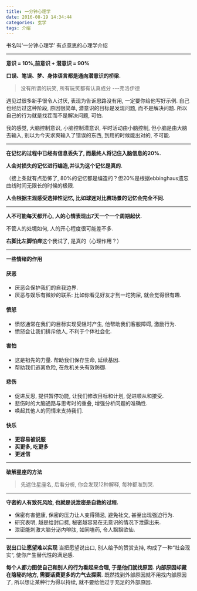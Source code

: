 ```yaml
---
title: 一分钟心理学
date: 2016-08-19 14:34:44
categories: 玄学
tags: 介绍
---
```

书名叫‘一分钟心理学’ 有点意思的心理学介绍
<!--more-->

---

**意识 = 10%,前意识 + 潜意识 = 90%**

**口误、笔误、梦、身体语言都是通向潜意识的桥梁.**

> 没有所谓的玩笑, 所有玩笑都有认真成分 ---弗洛伊德



遇见过很多新手很令人讨厌, 表现为告诉思路没有用, 一定要你给他写好示例.
自己也经历过这种阶段, 原因很简单, 潜意识的目标是发现问题, 而不是解决问题.
所以自己的行为就是找茬而不是解决问题, 可怕.


我的感觉, 大脑控制意识, 小脑控制潜意识, 平时活动由小脑控制, 但小脑是由大脑去输入, 别以为今天求爽输入了错误的东西, 到用的时候能出对的, 不可能.


---

**在记忆的过程中已经有信息丢失了, 而最终人将记住入脑信息的20%.**

**人会对损失的记忆进行编造,并认为这个记忆是真的.**

（接上条就有点恐怖了, 80%的记忆都是编造的？但20%是根据ebbinghaus遗忘曲线时间无限长的时候的极限.

**人会根据主观感受选择性记忆, 比如球迷对比赛场景的记忆会完全不同.**

---

**人不可能每天都开心, 人的心情表现出7天一个一个周期起伏.**

不管人的处境如何, 人的开心程度很可能差不多.

**右脚比左脚怕痒**这个我试了, 是真的（心理作用？）

---

**一些情绪的作用**

#### 厌恶
+ 厌恶会保护我们的自我边界.
+ 厌恶与娱乐有微妙的联系:  比如你看见好友才到一坨狗屎, 就会觉得很有趣.

#### 愤怒
+ 愤怒通常在我们的目标实现受阻时产生, 他帮助我们客服障碍, 激励行为.
+ 愤怒会让我们排斥他人, 不利于个体社会化.

#### 害怕
+ 这是祖先的力量. 帮助我们保存生命, 延续基因.
+ 帮助我们逃离危险, 在危机关头有效防御.

#### 悲伤
+ 促进反思, 提供暂停功能, 让我们修改目标和计划, 促进顺从和接受.
+ 悲伤时的大脑通路与思考时的重叠, 增强分析问题的准确性.
+ 唤起其他人的同情来支持我们.

#### 快乐
+ **更容易被说服**
+ **买更多, 吃更多**
+ **更迷信**

---

**破解星座的方法**
> 先遮住星座名, 后看分析, 你会发现12种解释, 每种都准到哭.

---

**守密的人有致死风险, 也就是说泄密是自救的过程.**

+ 保密有害健康, 保密的压力让人变得猜忌, 避免社交, 甚至出现强迫行为.
+ 研究表明, 越是给封口费, 秘密越容易在无意识的情况下泄露出来.
+ 泄密能刺激大脑分泌内啡肽, 如同嗑药, 令人飘飘欲仙.

---

**说出口让愿望难以实现**
当把愿望说出口, 别人给予的赞赏支持, 构成了一种“社会现实“, 使你产生替代性的满足感.

**每个人都力图使自己和别人的行为看起来合理, 于是他们就找原因.**
**内部原因却藏在隐秘的地方, 需要话费更多的力气去探索.**
既然找到外部原因就不用找内部原因了, 所以想让某种行为得以持续, 就不要给他过于充足的外部原因.


 

